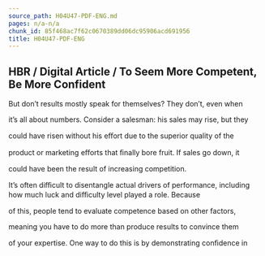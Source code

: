 ```yaml
---
source_path: H04U47-PDF-ENG.md
pages: n/a-n/a
chunk_id: 85f468ac7f62c0670389dd06dc95906acd691956
title: H04U47-PDF-ENG
---
```

## HBR / Digital Article / To Seem More Competent, Be More Confident

But don’t results mostly speak for themselves? They don’t, even when

it’s all about numbers. Consider a salesman: his sales may rise, but they

could have risen without his eﬀort due to the superior quality of the

product or marketing eﬀorts that ﬁnally bore fruit. If sales go down, it

could have been the result of increasing competition.

It’s often diﬃcult to disentangle actual drivers of performance, including how much luck and diﬃculty level played a role. Because

of this, people tend to evaluate competence based on other factors,

meaning you have to do more than produce results to convince them

of your expertise. One way to do this is by demonstrating conﬁdence in
